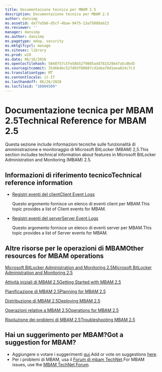 ```yaml
---
title: Documentazione tecnica per MBAM 2.5
description: Documentazione tecnica per MBAM 2.5
author: dansimp
ms.assetid: da77a5b6-d5cf-4bae-9475-13a75088ab23
ms.reviewer: ''
manager: dansimp
ms.author: dansimp
ms.pagetype: mdop, security
ms.mktglfcycl: manage
ms.sitesec: library
ms.prod: w10
ms.date: 06/16/2016
ms.openlocfilehash: 5660757c5fe58b52f9805add781529b47a5c0bd5
ms.sourcegitcommit: 354664bc527d93f80687cd2eba70d1eea024c7c3
ms.translationtype: MT
ms.contentlocale: it-IT
ms.lasthandoff: 06/26/2020
ms.locfileid: "10804509"
---
```

# <span data-ttu-id="6669e-103">Documentazione tecnica per MBAM 2.5</span><span class="sxs-lookup"><span data-stu-id="6669e-103">Technical Reference for MBAM 2.5</span></span>


<span data-ttu-id="6669e-104">Questa sezione include informazioni tecniche sulle funzionalità di amministrazione e monitoraggio di Microsoft BitLocker (MBAM) 2,5.</span><span class="sxs-lookup"><span data-stu-id="6669e-104">This section includes technical information about features in Microsoft BitLocker Administration and Monitoring (MBAM) 2.5.</span></span>

## <span data-ttu-id="6669e-105">Informazioni di riferimento tecnico</span><span class="sxs-lookup"><span data-stu-id="6669e-105">Technical reference information</span></span>


-   [<span data-ttu-id="6669e-106">Registri eventi del client</span><span class="sxs-lookup"><span data-stu-id="6669e-106">Client Event Logs</span></span>](client-event-logs.md)

    <span data-ttu-id="6669e-107">Questo argomento fornisce un elenco di eventi client per MBAM.</span><span class="sxs-lookup"><span data-stu-id="6669e-107">This topic provides a list of Client events for MBAM.</span></span>

-   [<span data-ttu-id="6669e-108">Registri eventi del server</span><span class="sxs-lookup"><span data-stu-id="6669e-108">Server Event Logs</span></span>](server-event-logs.md)

    <span data-ttu-id="6669e-109">Questo argomento fornisce un elenco di eventi server per MBAM.</span><span class="sxs-lookup"><span data-stu-id="6669e-109">This topic provides a list of Server events for MBAM.</span></span>

## <span data-ttu-id="6669e-110">Altre risorse per le operazioni di MBAM</span><span class="sxs-lookup"><span data-stu-id="6669e-110">Other resources for MBAM operations</span></span>


[<span data-ttu-id="6669e-111">Microsoft BitLocker Administration and Monitoring 2.5</span><span class="sxs-lookup"><span data-stu-id="6669e-111">Microsoft BitLocker Administration and Monitoring 2.5</span></span>](index.md)

[<span data-ttu-id="6669e-112">Attività iniziali di MBAM 2.5</span><span class="sxs-lookup"><span data-stu-id="6669e-112">Getting Started with MBAM 2.5</span></span>](getting-started-with-mbam-25.md)

[<span data-ttu-id="6669e-113">Pianificazione di MBAM 2.5</span><span class="sxs-lookup"><span data-stu-id="6669e-113">Planning for MBAM 2.5</span></span>](planning-for-mbam-25.md)

[<span data-ttu-id="6669e-114">Distribuzione di MBAM 2.5</span><span class="sxs-lookup"><span data-stu-id="6669e-114">Deploying MBAM 2.5</span></span>](deploying-mbam-25.md)

[<span data-ttu-id="6669e-115">Operazioni relative a MBAM 2.5</span><span class="sxs-lookup"><span data-stu-id="6669e-115">Operations for MBAM 2.5</span></span>](operations-for-mbam-25.md)

[<span data-ttu-id="6669e-116">Risoluzione dei problemi di MBAM 2.5</span><span class="sxs-lookup"><span data-stu-id="6669e-116">Troubleshooting MBAM 2.5</span></span>](troubleshooting-mbam-25.md)

## <span data-ttu-id="6669e-117">Hai un suggerimento per MBAM?</span><span class="sxs-lookup"><span data-stu-id="6669e-117">Got a suggestion for MBAM?</span></span>
- <span data-ttu-id="6669e-118">Aggiungere o votare i suggerimenti [qui](http://mbam.uservoice.com/forums/268571-microsoft-bitlocker-administration-and-monitoring).</span><span class="sxs-lookup"><span data-stu-id="6669e-118">Add or vote on suggestions [here](http://mbam.uservoice.com/forums/268571-microsoft-bitlocker-administration-and-monitoring).</span></span> 
- <span data-ttu-id="6669e-119">Per i problemi di MBAM, usa il [Forum di mbam TechNet](https://social.technet.microsoft.com/Forums/home?forum=mdopmbam).</span><span class="sxs-lookup"><span data-stu-id="6669e-119">For MBAM issues, use the [MBAM TechNet Forum](https://social.technet.microsoft.com/Forums/home?forum=mdopmbam).</span></span>

 

 





